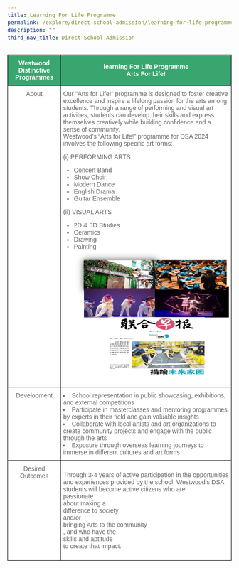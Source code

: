 ```yaml
---
title: Learning For Life Programme
permalink: /explore/direct-school-admission/learning-for-life-programme/
description: ""
third_nav_title: Direct School Admission
---
```

<style type="text/css">
.tg  {border-collapse:collapse;border-spacing:0;}
.tg td{border-color:black;border-style:solid;border-width:1px;font-family:Arial, sans-serif;font-size:14px;
  overflow:hidden;padding:10px 5px;word-break:normal;}
.tg th{border-color:black;border-style:solid;border-width:1px;font-family:Arial, sans-serif;font-size:14px;
  font-weight:normal;overflow:hidden;padding:10px 5px;word-break:normal;}
.tg .tg-k0s0{background-color:#3AA66F;color:#FFF;font-weight:bold;text-align:center;vertical-align:middle}
.tg .tg-zqva{background-color:#FFF;color:#666;text-align:center;vertical-align:top}
.tg .tg-cmm0{background-color:#FFF;color:#666;text-align:left;vertical-align:top}
</style>
<table class="tg">
<thead>
  <tr>
    <th class="tg-k0s0"><span style="color:#FFF;background-color:#3AA66F">Westwood Distinctive Programmes</span></th>
    <th class="tg-k0s0"><span style="color:#FFF;background-color:#3AA66F">learning For Life Programme<br>Arts For Life!<br></span></th>
  </tr>
</thead>
<tbody>
	<tr>
    <td class="tg-zqva">About</td>
    <td class="tg-cmm0">Our "Arts for Life!" programme is designed to foster creative excellence and inspire a lifelong passion for the arts among students. Through a range of performing and visual art activities, students can develop their skills and express themselves creatively while building confidence and a sense of community. <br>Westwood’s “Arts for Life!” programme for DSA 2024 involves the following specific art forms:

(i)	PERFORMING ARTS<br>
* Concert Band
* Show Choir 
* Modern Dance
* English Drama
* Guitar Ensemble 
                                           
(ii)	VISUAL ARTS
* 2D &amp; 3D Studies
* Ceramics
* Drawing
* Painting<br><img src="/images/dsa%20llp3.png">
		</td>
  </tr>
  <tr>
    <td class="tg-zqva">Development</td>
    <td class="tg-cmm0">
* School representation in public showcasing, exhibitions, and external competitions
* Participate in masterclasses and mentoring programmes by experts in their field and gain valuable insights
* Collaborate with local artists and art organizations to create community projects and engage with the public through the arts
* Exposure through overseas learning journeys to immerse in different cultures and art forms</td>
  </tr>
	 <tr>
    <td class="tg-zqva">Desired Outcomes</td>
    <td class="tg-cmm0">
Through 3-4 years of active participation in the opportunities and experiences provided by the school, Westwood’s DSA students will become active citizens who are <br>passionate<br> about making a <br>difference to society<br> and/or <br>bringing Arts to the community<br>, and who have the <br>skills and aptitude<br> to create that impact.

</td></tr></tbody>
</table>